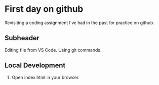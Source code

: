 # First day on github

Revisiting a coding assignment I've had in the past for practice on github.

## Subheader

Editing file from VS Code. Using git commands.

## Local Development

1. Open index.html in your browser.